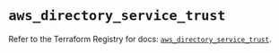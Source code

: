 # `aws_directory_service_trust`

Refer to the Terraform Registry for docs: [`aws_directory_service_trust`](https://registry.terraform.io/providers/hashicorp/aws/6.8.0/docs/resources/directory_service_trust).
